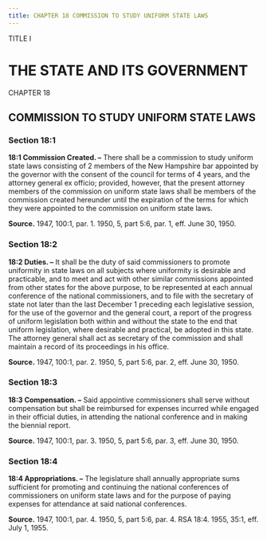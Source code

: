 ```yaml
---
title: CHAPTER 18 COMMISSION TO STUDY UNIFORM STATE LAWS
---
```


TITLE I
                                             
THE STATE AND ITS GOVERNMENT
============================

CHAPTER 18
                                             
COMMISSION TO STUDY UNIFORM STATE LAWS
--------------------------------------

### Section 18:1

 **18:1 Commission Created. –** There shall be a commission to study
uniform state laws consisting of 2 members of the New Hampshire bar
appointed by the governor with the consent of the council for terms of 4
years, and the attorney general ex officio; provided, however, that the
present attorney members of the commission on uniform state laws shall
be members of the commission created hereunder until the expiration of
the terms for which they were appointed to the commission on uniform
state laws.

**Source.** 1947, 100:1, par. 1. 1950, 5, part 5:6, par. 1, eff. June
30, 1950.

### Section 18:2

 **18:2 Duties. –** It shall be the duty of said commissioners to
promote uniformity in state laws on all subjects where uniformity is
desirable and practicable, and to meet and act with other similar
commissions appointed from other states for the above purpose, to be
represented at each annual conference of the national commissioners, and
to file with the secretary of state not later than the last December 1
preceding each legislative session, for the use of the governor and the
general court, a report of the progress of uniform legislation both
within and without the state to the end that uniform legislation, where
desirable and practical, be adopted in this state. The attorney general
shall act as secretary of the commission and shall maintain a record of
its proceedings in his office.

**Source.** 1947, 100:1, par. 2. 1950, 5, part 5:6, par. 2, eff. June
30, 1950.

### Section 18:3

 **18:3 Compensation. –** Said appointive commissioners shall serve
without compensation but shall be reimbursed for expenses incurred while
engaged in their official duties, in attending the national conference
and in making the biennial report.

**Source.** 1947, 100:1, par. 3. 1950, 5, part 5:6, par. 3, eff. June
30, 1950.

### Section 18:4

 **18:4 Appropriations. –** The legislature shall annually
appropriate sums sufficient for promoting and continuing the national
conferences of commissioners on uniform state laws and for the purpose
of paying expenses for attendance at said national conferences.

**Source.** 1947, 100:1, par. 4. 1950, 5, part 5:6, par. 4. RSA 18:4.
1955, 35:1, eff. July 1, 1955.
